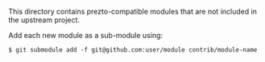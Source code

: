 This directory contains prezto-compatible modules that are not included in the upstream project.

Add each new module as a sub-module using:

```
$ git submodule add -f git@github.com:user/module contrib/module-name
```
